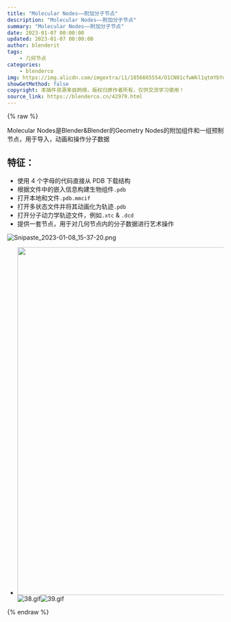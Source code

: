 ```yaml
---
title: "Molecular Nodes——附加分子节点"
description: "Molecular Nodes——附加分子节点"
summary: "Molecular Nodes——附加分子节点"
date: 2023-01-07 00:00:00
updated: 2023-01-07 00:00:00
author: blenderit
tags: 
    - 几何节点
categories:
    - blenderco
img: https://img.alicdn.com/imgextra/i1/1856665554/O1CN01cfwWkl1qtmYbYoLIR_!!1856665554.png
showGetMethod: false
copyright: 本插件资源来自网络，版权归原作者所有，仅供交流学习使用！
source_link: https://blenderco.cn/42979.html
---
```


{% raw %}
<p>Molecular Nodes是Blender&amp;Blender的Geometry Nodes的附加组件和一组预制节点，用于导入，动画和操作分子数据</p><section id="features" class="level2">
<h2 class="anchored" data-anchor-id="features">特征：</h2>
<ul>
<li>使用 4 个字母的代码直接从 PDB 下载结构</li>
<li>根据文件中的嵌入信息构建生物组件<code>.pdb</code></li>
<li>打开本地和文件<code>.pdb</code><code>.mmcif</code></li>
<li>打开多状态文件并将其动画化为轨迹<code>.pdb</code></li>
<li>打开分子动力学轨迹文件，例如<code>.xtc</code> &amp; <code>.dcd</code></li>
<li>提供一套节点，用于对几何节点内的分子数据进行艺术操作</li>
</ul>
<p><img class="aligncenter" src="https://img.alicdn.com/imgextra/i1/1856665554/O1CN01cfwWkl1qtmYbYoLIR_!!1856665554.png" alt="Snipaste_2023-01-08_15-37-20.png"></p>
<ul>
<li><img loading="lazy" class="wp-image-42981 aligncenter" src="https://blenderco.cn/wp-content/img/2023/01/06160254894.png" alt="" width="940" height="809">
<div class="css-1dbjc4n">
<div class="css-1dbjc4n r-1s2bzr4">
<div id="id__recl0ym10um" class="css-901oao r-18jsvk2 r-37j5jr r-1blvdjr r-16dba41 r-vrz42v r-bcqeeo r-bnwqim r-qvutc0" dir="auto" lang="en" data-testid="tweetText"><img src="https://img.alicdn.com/imgextra/i2/1856665554/O1CN01T8FXCZ1qtmYTuwcj1_!!1856665554.gif" alt="38.gif"><img src="https://img.alicdn.com/imgextra/i1/1856665554/O1CN01ZGPk2W1qtmYKu02s2_!!1856665554.gif" alt="39.gif"></div>
</div>
</div>
<div class="css-1dbjc4n">
<div id="id__sfsbwsetbj" class="css-1dbjc4n r-1ssbvtb r-1s2bzr4" aria-labelledby="id__p4labk6yw3c id__476fn7pdz9j">
<div class="css-1dbjc4n r-9aw3ui">
<div class="css-1dbjc4n">
<div class="css-1dbjc4n r-1ets6dv r-1867qdf r-1phboty r-rs99b7 r-1ny4l3l r-1udh08x r-o7ynqc r-6416eg">
<div class="css-1dbjc4n r-1adg3ll r-1udh08x"></div>
</div>
</div>
</div>
</div>
</div>
</li>
</ul>
</section>
<div style="display: none">blenderco</div>
{% endraw %}